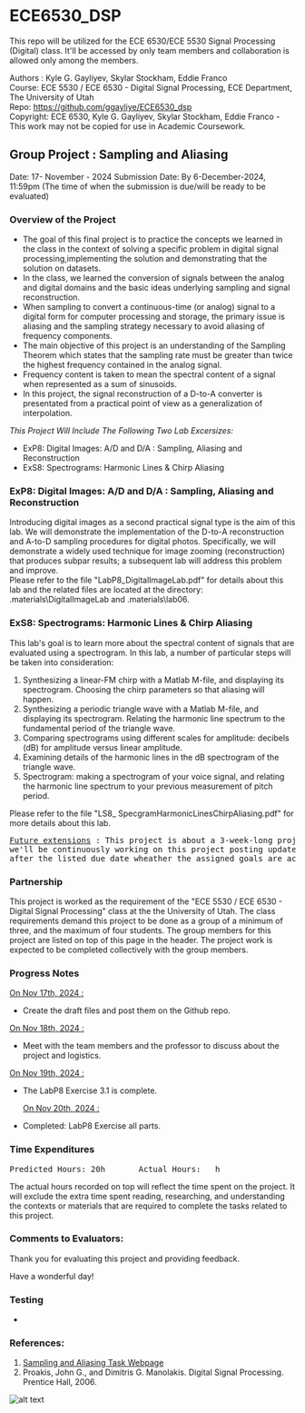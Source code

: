 # ECE6530_DSP
 This repo will be utilized for the ECE 6530/ECE 5530 Signal Processing (Digital) class. It'll be accessed by only team members and collaboration is allowed only among the members.

Authors : Kyle G. Gayliyev, Skylar Stockham, Eddie Franco  <br>
Course: ECE 5530 / ECE 6530 - Digital Signal Processing, ECE Department, The University of Utah<br>
Repo: https://github.com/ggayliye/ECE6530_dsp <br>
Copyright: ECE 6530, Kyle G. Gayliyev, Skylar Stockham, Eddie Franco - This work may not be copied for use in Academic Coursework.

## Group Project : Sampling and Aliasing
Date: 17- November - 2024
Submission Date: By 6-December-2024, 11:59pm (The time of when the submission is due/will be ready to be evaluated)

### Overview of the Project

- The goal of this final project is to practice the concepts we learned in the class 
in the context of solving a specific problem in digital signal processing,implementing 
the solution and demonstrating that the solution on datasets.
- In the class, we learned the conversion of signals between the analog and digital 
domains and the basic ideas underlying sampling and signal reconstruction.
- When sampling to convert a continuous-time (or analog) signal to a digital 
form for computer processing and storage, the primary issue is aliasing and 
the sampling strategy necessary to avoid aliasing of frequency components.
- The main objective of this project is an understanding of the Sampling Theorem 
which states that the sampling rate must be greater than twice the highest frequency 
contained in the analog signal. 
- Frequency content is taken to mean the spectral content of a signal when represented as a sum of sinusoids.
- In this project, the signal reconstruction of a D-to-A converter is presentated from a practical point 
of view as a generalization of interpolation. <br>

*This Project Will Include The Following Two Lab Excersizes:* <br>
- ExP8: Digital Images: A/D and D/A : Sampling, Aliasing and Reconstruction
- ExS8: Spectrograms: Harmonic Lines & Chirp Aliasing 

### ExP8: Digital Images: A/D and D/A : Sampling, Aliasing and Reconstruction

Introducing digital images as a second practical signal type is the aim of this lab. 
We will demonstrate the implementation of the D-to-A reconstruction and A-to-D sampling 
procedures for digital photos. Specifically, we will demonstrate a widely used technique 
for image zooming (reconstruction) that produces subpar results; a subsequent lab will address 
this problem and improve.<br>
Please refer to the file "LabP8_DigitalImageLab.pdf" for details about this lab 
and the related files are located at the directory: \.materials\DigitalImageLab and \.materials\lab06.

### ExS8: Spectrograms: Harmonic Lines & Chirp Aliasing

This lab's goal is to learn more about the spectral content of 
signals that are evaluated using a spectrogram. In this lab, 
a number of particular steps will be taken into consideration:<br>

1. Synthesizing a linear-FM chirp with a Matlab M-file, and displaying its spectrogram. 
Choosing the chirp parameters so that aliasing will happen.<br>
2. Synthesizing a periodic triangle wave with a Matlab M-file, 
and displaying its spectrogram. Relating the harmonic line spectrum to the 
fundamental period of the triangle wave.<br>
3. Comparing spectrograms using different scales for amplitude: decibels (dB) 
for amplitude versus linear amplitude.<br>
4. Examining details of the harmonic lines in the dB spectrogram of the triangle wave.<br>
5. Spectrogram: making a spectrogram of your voice signal, and relating the harmonic line 
spectrum to your previous measurement of pitch period.<br>

Please refer to the file "LS8_ SpecgramHarmonicLinesChirpAliasing.pdf" for more details about this lab.


<pre><ins>Future extensions</ins> : This project is about a 3-week-long project. As a group members, 
we'll be continuously working on this project posting updates. There will be no extentions of this project 
after the listed due date wheather the assigned goals are accomplished or not. </pre>

### Partnership

This project is worked as the requirement of the "ECE 5530 / ECE 6530 - Digital Signal Processing" 
class at the the University of Utah. The class requirements demand 
this project to be done as a group of a minimum of three, and the maximum of four students. 
The group members for this project are listed on top of this page in the header. 
The project work is expected to be completed collectively with the group members.

### Progress Notes

<ins> On Nov 17th, 2024 : </ins> <br>
 - Create the draft files and post them on the Github repo. <br>
 
 <ins> On Nov 18th, 2024 : </ins> <br>
 - Meet with the team members and the professor to discuss about the project and logistics.
 
  <ins> On Nov 19th, 2024 : </ins> <br>
 - The LabP8 Exercise 3.1 is complete.
 
   <ins> On Nov 20th, 2024 : </ins> <br>
 - Completed: LabP8 Exercise all parts.
 
### Time Expenditures

<pre>Predicted Hours: 20h		Actual Hours:	h		 </pre>

The actual hours recorded on top will reflect the time spent 
on the project. It will exclude the extra time spent reading, researching, 
and understanding the contexts or materials that are required 
to complete the tasks related to this project.

### Comments to Evaluators:

Thank you for evaluating this project and providing feedback. <br>

Have a wonderful day!

### Testing

- 

### References:

1. <a href="https://dspfirst.gatech.edu/chapters/04samplin/overview.html" target="_blank">Sampling and Aliasing Task Webpage</a> <br>
2. Proakis, John G., and Dimitris G. Manolakis. Digital Signal Processing. Prentice Hall, 2006. <br>
 
 
![alt text](https://github.com/ggayliye/ECE6530_dsp)









